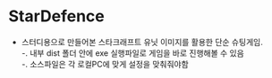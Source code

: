# StarDefence
* 스터디용으로 만들어본 스타크래프트 유닛 이미지를 활용한 단순 슈팅게임.  
  -. 내부 dist 폴더 안에 exe 실행파일로 게임을 바로 진행해볼 수 있음  
  -. 소스파일은 각 로컬PC에 맞게 설정을 맞춰줘야함  
